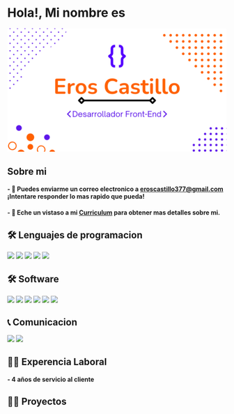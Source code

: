 <h1>Hola!, Mi nombre es</h1>
<div align="center">
  <img src="gitHub/presentacion.png"> 
</div>
<h2>Sobre mi</h2>

<h4> - 📧 Puedes enviarme un correo electronico a <a href="#">eroscastillo377@gmail.com</a> ¡Intentare responder lo mas rapido que pueda!</h4>

<h4> - 📄 Eche un vistaso a mi <a href="#">Curriculum</a> para obtener mas detalles sobre mi.</h4>

<h2>🛠 Lenguajes de programacion</h2>
<img src="https://img.shields.io/badge/HTML%205-orange?style=for-the-badge">
<img src="https://img.shields.io/badge/CSS%203-%232196f3?style=for-the-badge">
<img src="https://img.shields.io/badge/JQuery.js-%23ffff00?style=for-the-badge">
<img src="https://img.shields.io/badge/JavaScript-%23ffff00?style=for-the-badge">
<img src="https://img.shields.io/badge/Bootstrap-%238a008f?style=for-the-badge">

<h2>🛠 Software</h2>
<img src="https://img.shields.io/badge/Canva-blue?style=for-the-badge">
<img src="https://img.shields.io/badge/Jira-blue?style=for-the-badge">
<img src="https://img.shields.io/badge/Miro-%23ffff72?style=for-the-badge">
<img src="https://img.shields.io/badge/Visual%20Studio%20Code-blue?style=for-the-badge">
<img src="https://img.shields.io/badge/GitHub-black?style=for-the-badge">
<img src="https://img.shields.io/badge/Trello-blue?style=for-the-badge">
<img src="">
<img src="">
<img src="">
<h2>📞 Comunicacion</h2>
<img src="https://img.shields.io/badge/Discord-blue?style=for-the-badge&logo=Discord&logoColor=Discord&labelColor=gray">
<img src="https://img.shields.io/badge/whatsapp-darkgreen?style=for-the-badge&logo=whatsapp&logoColor=whatsapp&labelColor=gray">
<h2>👷‍♂️ Experencia Laboral</h2>

<h4> - 4 años de servicio al cliente</h4>

<h2>👨‍💻 Proyectos</h2>
